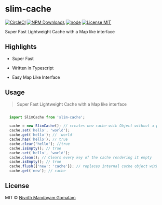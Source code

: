 # slim-cache

[![CircleCI](https://circleci.com/gh/nivrith/slim-cache/tree/master.svg?style=svg)](https://circleci.com/gh/nivrith/slim-cache/tree/master)
[![NPM Downloads](https://img.shields.io/npm/dw/slim-cache.svg)](https://www.npmjs.com/package/slim-cache)
[![node](https://img.shields.io/node/v/slim-cache.svg)](https://www.npmjs.com/package/slim-cache)
[![License MIT](https://img.shields.io/github/license/nivrith/slim-cache.svg)](https://github.com/nivrith/slim-cache/blob/master/LICENSE)

Super Fast Lightweight Cache with a Map like interface

## Highlights

- Super Fast

- Written in Typescript

- Easy Map Like Interface

## Usage

> Super Fast Lightweight Cache with a Map like interface

```js

  import SlimCache from 'slim-cache';

  cache = new SlimCache(); // creates new cache with Object without a prototype
  cache.set('hello', 'world');
  cache.get('hello'); // 'world'
  cache.has('hello'); // true
  cache.clear('hello'); //true
  cache.isEmpty(); // true
  cache.set('hello', 'world');
  cache.clean(); // Clears every key of the cache rendering it empty
  cache.isEmpty(); // true
  cache.flush({'new': 'cache'}); // replaces internal cache object with user provided object
  cache.get('new'); // cache
```

## License

MIT © [Nivrith Mandayam Gomatam](https://au.linkedin.com/in/nivrith-gomatam-43bb7aa5)
